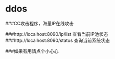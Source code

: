 # ddos
###CC攻击程序，海量IP在线攻击

###http://localhost:8090/ip/list 查看当前IP池状态<br/>
###http://localhost:8090/status  查询当前系统状态

###如果有用请点个小心心
